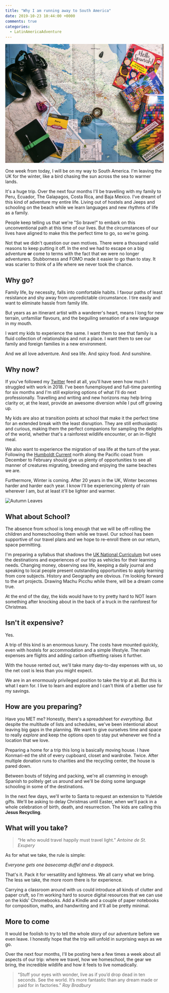 ```yaml
---
title: "Why I am running away to South America"
date: 2019-10-23 10:44:00 +0000
comments: true
categories: 
  - LatinAmericaAdventure
---
```


![Books and Maps of Latin America](/assets/images/books-maps-planning.jpg)

One week from today, I will be on my way to South America.  I'm leaving the UK for the winter, like a bird chasing the sun across the sea to warmer lands. 

It's a huge trip. Over the next four months I'll be travelling with my family to Peru, Ecuador, The Galapagos, Costa Rica, and Baja Mexico. I've dreamt of this kind of adventure my entire life. Living out of hostels and Jeeps and schooling on the beach while we learn languages and new rhythms of life as a family. 

People keep telling us that we're "So brave!" to embark on this unconventional path at this time of our lives.  But the circumstances of our lives have aligned to make this the perfect time to go, so we're going.  

Not that we didn't question our own motives. There were a thousand valid reasons to keep putting it off.  In the end we had to escape on a big adventure **or** come to terms with the fact that we were no longer adventurers. Stubborness and FOMO made it easier to go than to stay.  It was scarier to think of a life where we never took the chance. 

## Why go?

Family life, by necessity, falls into comfortable habits. I favour paths of least resistance and shy away from unpredictable circumstance. I tire easily and want to eliminate hassle from family life.

But years as an itinerant artist with a wanderer's heart, means I long for new terrain, unfamiliar flavours, and the beguiling sensation of a new language in my mouth. 

I want my kids to experience the same. I want them to see that family is a fluid collection of relationships and not a place.  I want them to see our family and foreign families in a new environment. 

And we all love adventure. And sea life. And spicy food. And sunshine.

## Why now?

If you've followed my [Twitter](https://twitter.com/omphe) feed at all, you'll have seen how much I struggled with work in 2018.  I've been funemployed and full-time parenting for six months and I'm still exploring options of what I'll do next professionally.  Travelling and writing and new horizons may help bring clarity or, at the least, provide an awesome diversion while I put off growing up. 

My kids are also at transition points at school that make it the perfect time for an extended break with the least disruption. They are still enthusiastic and curious, making them the perfect companions for sampling the delights of the world, whether that's a rainforest wildlife encounter, or an in-flight meal. 

We also want to experience the migration of sea life at the turn of the year.  Following the [Humboldt Current](https://en.wikipedia.org/wiki/Humboldt_Current) north along the Pacific coast from December to February should give us plenty of opportunities to see all manner of creatures migrating, breeding and enjoying the same beaches we are. 

Furthermore, Winter is coming. After 20 years in the UK, Winter becomes harder and harder each year. I know I'll be experiencing plenty of rain wherever I am, but at least it'll be lighter and warmer.

![Autumn Leaves](/assets/images/autumn-leaves.jpg)

## What about School?

The absence from school is long enough that we will be off-rolling the children and homeschooling them while we travel. Our school has been supportive of our travel plans and we hope to re-enroll there on our return, space permitting. 

I'm preparing a syllabus that shadows the [UK National Curriculum](https://www.gov.uk/government/collections/national-curriculum) but uses the destinations and experiences of our trip as vehicles for their learning needs.  Changing money, observing sea life, keeping a daily journal and speaking to local people present outstanding opportunities to apply learning from core subjects.  History and Geography are obvious.  I'm looking forward to the art projects. Drawing Machu Picchu while there, will be a dream come true. 

At the end of the day, the kids would have to try pretty hard to NOT learn something after knocking about in the back of a truck in the rainforest for Christmas.

## Isn't it expensive?

Yes.

A trip of this kind is an enormous luxury. The costs have mounted quickly, even with hostels for accommodation and a simple lifestyle.  The main expenses are flights and adding carbon offsetting raises it further. 

With the house rented out, we'll take many day-to-day expenses with us, so the net cost is less than you might expect.

We are in an enormously privileged position to take the trip at all. But this is what I earn for. I live to learn and explore and I can't think of a better use for my savings. 

## How are you preparing?

Have you MET me? Honestly, there's a spreadsheet for _everything_. But despite the multitude of lists and schedules, we've been intentional about leaving big gaps in the planning.  We want to give ourselves time and space to really _explore_ and keep the options open to stay put whenever we find a location that we love. 

Preparing a home for a trip this long is basically moving house.  I have Konmari-ed the shit of every cupboard, closet and wardrobe. Twice.  After multiple donation runs to charities and the recycling center, the house is pared down.

Between bouts of tidying and packing, we're all cramming in enough Spanish to politely get us around and we'll be doing some language schooling in some of the destinations.

In the next few days, we'll write to Santa to request an extension to Yuletide gifts.  We'll be asking to delay Christmas until Easter, when we'll pack in a whole celebration of birth, death, and resurrection.  The kids are calling this **Jesus Recycling**.  

## What will you take?

> “He who would travel happily must travel light.”
> <cite>Antoine de St. Exupery</cite>

As for what we take, the rule is simple: 

_Everyone gets one basecamp duffel and a daypack_. 

That's it. Pack it for versatility and lightness. We all carry what we bring. The less we take, the more room there is for experience. 

Carrying a classroom around with us could introduce all kinds of clutter and paper cruft, so I'm working hard to source digital resources that we can use on the kids' Chromebooks.  Add a Kindle and a couple of paper notebooks for composition, maths, and handwriting and it'll all be pretty minimal. 

## More to come
It would be foolish to try to tell the whole story of our adventure before we even leave. I honestly hope that the trip will unfold in surprising ways as we go.

Over the next four months, I'll be posting here a few times a week about all aspects of our trip:  where we travel, how we homeschool, the gear we bring, the incredible wildlife and how it feels to live nomadically. 
 
> “Stuff your eyes with wonder, live as if you’d drop dead in ten seconds. See the world. It’s more fantastic than any dream made or paid for in factories.”
> <cite>Ray Bradbury</cite>


